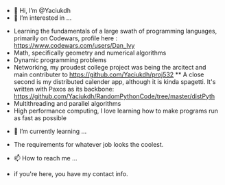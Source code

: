 - 👋 Hi, I’m @Yaciukdh
- 👀 I’m interested in ...
 * Learning the fundamentals of a large swath of programming languages, primarily on Codewars, profile here : https://www.codewars.com/users/Dan_Ivy
 * Math, specifically geometry and numerical algorithms
 * Dynamic programming problems
 * Networking, my proudest college project was being the arcitect and main contributer to https://github.com/Yaciukdh/proj532
 ** A close second is my distributed calender app, although it is kinda spagetti. It's written with Paxos as its backbone: https://github.com/Yaciukdh/RandomPythonCode/tree/master/distPyth
 * Multithreading and parallel algorithms
 * High performance computing, I love learning how to make programs run as fast as possible
- 🌱 I’m currently learning ...
* The requirements for whatever job looks the coolest.
- 📫 How to reach me ... 
* if you're here, you have my contact info. 

<!---
Yaciukdh/Yaciukdh is a ✨ special ✨ repository because its `README.md` (this file) appears on your GitHub profile.
You can click the Preview link to take a look at your changes.
--->
